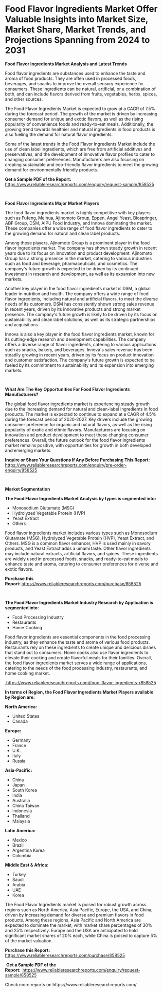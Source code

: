 <p><h1>Food Flavor Ingredients Market Offer Valuable Insights into Market Size, Market Share, Market Trends, and Projections Spanning from 2024 to 2031</h1></p><p><strong>Food Flavor Ingredients Market Analysis and Latest Trends</strong></p>
<p><p>Food flavor ingredients are substances used to enhance the taste and aroma of food products. They are often used in processed foods, beverages, and snacks to improve the overall sensory experience for consumers. These ingredients can be natural, artificial, or a combination of both, and can include flavors derived from fruits, vegetables, herbs, spices, and other sources.</p><p>The Food Flavor Ingredients Market is expected to grow at a CAGR of 7.5% during the forecast period. The growth of the market is driven by increasing consumer demand for unique and exotic flavors, as well as the rising popularity of convenience foods and ready-to-eat meals. Additionally, the growing trend towards healthier and natural ingredients in food products is also fueling the demand for natural flavor ingredients.</p><p>Some of the latest trends in the Food Flavor Ingredients Market include the use of clean label ingredients, which are free from artificial additives and preservatives, and the development of innovative flavor profiles to cater to changing consumer preferences. Manufacturers are also focusing on creating sustainable and eco-friendly flavor ingredients to meet the growing demand for environmentally friendly products.</p></p>
<p><strong>Get a Sample PDF of the Report:&nbsp;</strong> <a href="https://www.reliableresearchreports.com/enquiry/request-sample/858525">https://www.reliableresearchreports.com/enquiry/request-sample/858525</a></p>
<p>&nbsp;</p>
<p><strong>Food Flavor Ingredients Major Market Players</strong></p>
<p><p>The food flavor ingredients market is highly competitive with key players such as Fufeng, Meihua, Ajinomoto Group, Eppen, Angel Yeast, Biospringer, ABF Group, DSM, AIPU Food Industry, and Innova dominating the market. These companies offer a wide range of food flavor ingredients to cater to the growing demand for natural and clean label products.</p><p>Among these players, Ajinomoto Group is a prominent player in the food flavor ingredients market. The company has shown steady growth in recent years due to its focus on innovation and product development. Ajinomoto Group has a strong presence in the market, catering to various industries such as food and beverage, pharmaceuticals, and cosmetics. The company's future growth is expected to be driven by its continued investment in research and development, as well as its expansion into new markets.</p><p>Another key player in the food flavor ingredients market is DSM, a global leader in nutrition and health. The company offers a wide range of food flavor ingredients, including natural and artificial flavors, to meet the diverse needs of its customers. DSM has consistently shown strong sales revenue in recent years, driven by its innovative products and strong market presence. The company's future growth is likely to be driven by its focus on sustainability and clean label solutions, as well as its strategic partnerships and acquisitions.</p><p>Innova is also a key player in the food flavor ingredients market, known for its cutting-edge research and development capabilities. The company offers a diverse range of flavor ingredients, catering to various applications such as snacks, bakery, and beverages. Innova's sales revenue has been steadily growing in recent years, driven by its focus on product innovation and customer satisfaction. The company's future growth is expected to be fueled by its commitment to sustainability and its expansion into emerging markets.</p></p>
<p>&nbsp;</p>
<p><strong>What Are The Key Opportunities For Food Flavor Ingredients Manufacturers?</strong></p>
<p><p>The global food flavor ingredients market is experiencing steady growth due to the increasing demand for natural and clean-label ingredients in food products. The market is expected to continue to expand at a CAGR of 4.5% during the forecast period of 2020-2027. Key drivers include the growing consumer preference for organic and natural flavors, as well as the rising popularity of exotic and ethnic flavors. Manufacturers are focusing on innovation and product development to meet these changing consumer preferences. Overall, the future outlook for the food flavor ingredients market remains positive, with opportunities for growth in both developed and emerging markets.</p></p>
<p><strong>Inquire or Share Your Questions If Any Before Purchasing This Report:</strong> <a href="https://www.reliableresearchreports.com/enquiry/pre-order-enquiry/858525">https://www.reliableresearchreports.com/enquiry/pre-order-enquiry/858525</a></p>
<p>&nbsp;</p>
<p><strong>Market Segmentation</strong></p>
<p><strong>The Food Flavor Ingredients Market Analysis by types is segmented into:</strong></p>
<p><ul><li>Monosodium Glutamate (MSG)</li><li>Hydrolyzed Vegetable Protein (HVP)</li><li>Yeast Extract</li><li>Others</li></ul></p>
<p><p>Food flavor ingredients market includes various types such as Monosodium Glutamate (MSG), Hydrolyzed Vegetable Protein (HVP), Yeast Extract, and Others. MSG is a common flavor enhancer, HVP is used mainly in savory products, and Yeast Extract adds a umami taste. Other flavor ingredients may include natural extracts, artificial flavors, and spices. These ingredients are widely used in processed foods, snacks, and ready-to-eat meals to enhance taste and aroma, catering to consumer preferences for diverse and exotic flavors.</p></p>
<p><strong>Purchase this Report:&nbsp;</strong><a href="https://www.reliableresearchreports.com/purchase/858525">https://www.reliableresearchreports.com/purchase/858525</a></p>
<p>&nbsp;</p>
<p><strong>The Food Flavor Ingredients Market Industry Research by Application is segmented into:</strong></p>
<p><ul><li>Food Processing Industry</li><li>Restaurants</li><li>Home Cooking</li></ul></p>
<p><p>Food flavor ingredients are essential components in the food processing industry, as they enhance the taste and aroma of various food products. Restaurants rely on these ingredients to create unique and delicious dishes that stand out to consumers. Home cooks also use flavor ingredients to elevate their cooking and create flavorful meals for their families. Overall, the food flavor ingredients market serves a wide range of applications, catering to the needs of the food processing industry, restaurants, and home cooking market.</p></p>
<p><a href="https://www.reliableresearchreports.com/food-flavor-ingredients-r858525">&nbsp;https://www.reliableresearchreports.com/food-flavor-ingredients-r858525</a></p>
<p><strong>In terms of Region, the Food Flavor Ingredients Market Players available by Region are:</strong></p>
<p>
    <p> <strong> North America: </strong>
        <ul>
            <li>United States</li>
            <li>Canada</li>
        </ul>
        </p> 
    <p> <strong> Europe: </strong>
        <ul>
            <li>Germany</li>
            <li>France</li>
            <li>U.K.</li>
            <li>Italy</li>
            <li>Russia</li>
        </ul>
        </p> 
    <p> <strong> Asia-Pacific: </strong>
        <ul>
            <li>China</li>
            <li>Japan</li>
            <li>South Korea</li>
            <li>India</li>
            <li>Australia</li>
            <li>China Taiwan</li>
            <li>Indonesia</li>
            <li>Thailand</li>
            <li>Malaysia</li>
        </ul>
        </p> 
    <p> <strong> Latin America: </strong>
        <ul>
            <li>Mexico</li>
            <li>Brazil</li>
            <li>Argentina Korea</li>
            <li>Colombia</li>
        </ul>
        </p> 
    <p> <strong> Middle East & Africa: </strong>
        <ul>
            <li>Turkey</li>
            <li>Saudi</li>
            <li>Arabia</li>
            <li>UAE</li>
            <li>Korea</li>
        </ul>
    </p>
    </p>
<p><p>The Food Flavor Ingredients market is poised for robust growth across regions such as North America, Asia Pacific, Europe, the USA, and China, driven by increasing demand for diverse and premium flavors in food products. Among these regions, Asia Pacific and North America are expected to dominate the market, with market share percentages of 30% and 25% respectively. Europe and the USA are anticipated to hold significant market shares of 20% each, while China is poised to capture 5% of the market valuation.</p></p>
<p><strong>Purchase this Report: </strong><a href="https://www.reliableresearchreports.com/purchase/858525">https://www.reliableresearchreports.com/purchase/858525</a></p>
<p>&nbsp;<strong>Get a Sample PDF of the Report:&nbsp;&nbsp;</strong><a href="https://www.reliableresearchreports.com/enquiry/request-sample/858525">https://www.reliableresearchreports.com/enquiry/request-sample/858525</a></p>
<p><strong></strong></p>
<p>Check more reports on https://www.reliableresearchreports.com/</p>